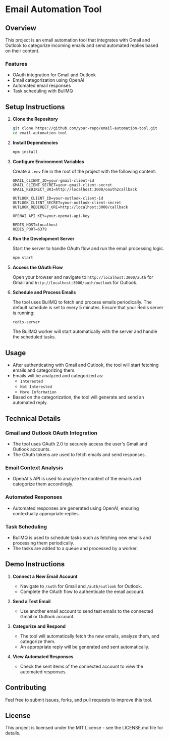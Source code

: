 # Email Automation Tool

## Overview

This project is an email automation tool that integrates with Gmail and Outlook to categorize incoming emails and send automated replies based on their content.

### Features

- OAuth integration for Gmail and Outlook
- Email categorization using OpenAI
- Automated email responses
- Task scheduling with BullMQ

## Setup Instructions

1. **Clone the Repository**

    ```bash
    git clone https://github.com/your-repo/email-automation-tool.git
    cd email-automation-tool
    ```

2. **Install Dependencies**

    ```bash
    npm install
    ```

3. **Configure Environment Variables**

    Create a `.env` file in the root of the project with the following content:

    ```env
    GMAIL_CLIENT_ID=your-gmail-client-id
    GMAIL_CLIENT_SECRET=your-gmail-client-secret
    GMAIL_REDIRECT_URI=http://localhost:3000/oauth2callback

    OUTLOOK_CLIENT_ID=your-outlook-client-id
    OUTLOOK_CLIENT_SECRET=your-outlook-client-secret
    OUTLOOK_REDIRECT_URI=http://localhost:3000/callback

    OPENAI_API_KEY=your-openai-api-key

    REDIS_HOST=localhost
    REDIS_PORT=6379
    ```

4. **Run the Development Server**

    Start the server to handle OAuth flow and run the email processing logic.

    ```bash
    npm start
    ```

5. **Access the OAuth Flow**

    Open your browser and navigate to `http://localhost:3000/auth` for Gmail and `http://localhost:3000/auth/outlook` for Outlook.

6. **Schedule and Process Emails**

    The tool uses BullMQ to fetch and process emails periodically. The default schedule is set to every 5 minutes. Ensure that your Redis server is running:

    ```bash
    redis-server
    ```

    The BullMQ worker will start automatically with the server and handle the scheduled tasks.

## Usage

- After authenticating with Gmail and Outlook, the tool will start fetching emails and categorizing them.
- Emails will be analyzed and categorized as:
    - `Interested`
    - `Not Interested`
    - `More Information`
- Based on the categorization, the tool will generate and send an automated reply.

## Technical Details

### Gmail and Outlook OAuth Integration

- The tool uses OAuth 2.0 to securely access the user's Gmail and Outlook accounts.
- The OAuth tokens are used to fetch emails and send responses.

### Email Context Analysis

- OpenAI's API is used to analyze the content of the emails and categorize them accordingly.

### Automated Responses

- Automated responses are generated using OpenAI, ensuring contextually appropriate replies.

### Task Scheduling

- BullMQ is used to schedule tasks such as fetching new emails and processing them periodically.
- The tasks are added to a queue and processed by a worker.

## Demo Instructions

1. **Connect a New Email Account**

    - Navigate to `/auth` for Gmail and `/auth/outlook` for Outlook.
    - Complete the OAuth flow to authenticate the email account.

2. **Send a Test Email**

    - Use another email account to send test emails to the connected Gmail or Outlook account.

3. **Categorize and Respond**

    - The tool will automatically fetch the new emails, analyze them, and categorize them.
    - An appropriate reply will be generated and sent automatically.

4. **View Automated Responses**

    - Check the sent items of the connected account to view the automated responses.

## Contributing

Feel free to submit issues, forks, and pull requests to improve this tool.

## License

This project is licensed under the MIT License - see the LICENSE.md file for details.
